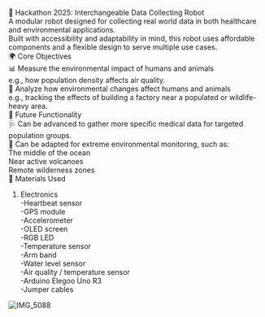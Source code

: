 🤖 Hackathon 2025: Interchangeable Data Collecting Robot<br>
A modular robot designed for collecting real world data in both healthcare and environmental applications.<br>
Built with accessibility and adaptability in mind, this robot uses affordable components and a flexible design to serve multiple use cases.<br>
🌍 Core Objectives<br>
📊 Measure the environmental impact of humans and animals<br>
e.g., how population density affects air quality.<br>
🧬 Analyze how environmental changes affect humans and animals<br>
e.g., tracking the effects of building a factory near a populated or wildlife-heavy area.<br>
🧠 Future Functionality<br>
🩺 Can be advanced to gather more specific medical data for targeted population groups.<br>
🌋 Can be adapted for extreme environmental monitoring, such as:<br>
The middle of the ocean<br>
Near active volcanoes<br>
Remote wilderness zones<br>
🔧 Materials Used<br>
1. Electronics<br>
-Heartbeat sensor<br>
-GPS module<br>
-Accelerometer<br>
-OLED screen<br>
-RGB LED<br>
-Temperature sensor<br>
-Arm band<br>
-Water level sensor<br>
-Air quality / temperature sensor<br>
-Arduino Elegoo Uno R3<br>
-Jumper cables<br>


![IMG_5088](https://github.com/user-attachments/assets/a72f810f-c669-4c88-b877-4ede516dcd4c)


  

  

